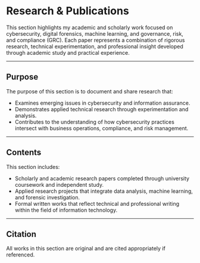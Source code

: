 # Research & Publications

This section highlights my academic and scholarly work focused on cybersecurity, digital forensics, machine learning, and governance, risk, and compliance (GRC). Each paper represents a combination of rigorous research, technical experimentation, and professional insight developed through academic study and practical experience.

---

## Purpose
The purpose of this section is to document and share research that:
- Examines emerging issues in cybersecurity and information assurance.
- Demonstrates applied technical research through experimentation and analysis.
- Contributes to the understanding of how cybersecurity practices intersect with business operations, compliance, and risk management.

---

## Contents
This section includes:
- Scholarly and academic research papers completed through university coursework and independent study.
- Applied research projects that integrate data analysis, machine learning, and forensic investigation.
- Formal written works that reflect technical and professional writing within the field of information technology.


---

## Citation
All works in this section are original and are cited appropriately if referenced.
